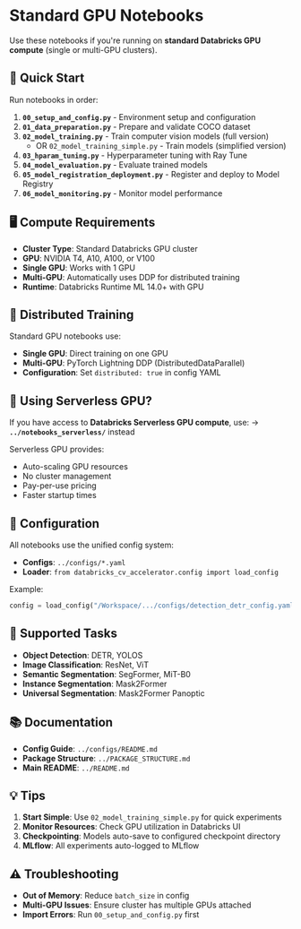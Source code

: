 # Standard GPU Notebooks

Use these notebooks if you're running on **standard Databricks GPU compute** (single or multi-GPU clusters).

## 🚀 Quick Start

Run notebooks in order:

1. **`00_setup_and_config.py`** - Environment setup and configuration
2. **`01_data_preparation.py`** - Prepare and validate COCO dataset
3. **`02_model_training.py`** - Train computer vision models (full version)
   - OR `02_model_training_simple.py` - Train models (simplified version)
4. **`03_hparam_tuning.py`** - Hyperparameter tuning with Ray Tune
5. **`04_model_evaluation.py`** - Evaluate trained models
6. **`05_model_registration_deployment.py`** - Register and deploy to Model Registry
7. **`06_model_monitoring.py`** - Monitor model performance

## 🖥️ Compute Requirements

- **Cluster Type**: Standard Databricks GPU cluster
- **GPU**: NVIDIA T4, A10, A100, or V100
- **Single GPU**: Works with 1 GPU
- **Multi-GPU**: Automatically uses DDP for distributed training
- **Runtime**: Databricks Runtime ML 14.0+ with GPU

## 🔄 Distributed Training

Standard GPU notebooks use:
- **Single GPU**: Direct training on one GPU
- **Multi-GPU**: PyTorch Lightning DDP (DistributedDataParallel)
- **Configuration**: Set `distributed: true` in config YAML

## 🌟 Using Serverless GPU?

If you have access to **Databricks Serverless GPU compute**, use:
→ **`../notebooks_serverless/`** instead

Serverless GPU provides:
- Auto-scaling GPU resources
- No cluster management
- Pay-per-use pricing
- Faster startup times

## 📝 Configuration

All notebooks use the unified config system:
- **Configs**: `../configs/*.yaml`
- **Loader**: `from databricks_cv_accelerator.config import load_config`

Example:
```python
config = load_config("/Workspace/.../configs/detection_detr_config.yaml")
```

## 🎯 Supported Tasks

- **Object Detection**: DETR, YOLOS
- **Image Classification**: ResNet, ViT
- **Semantic Segmentation**: SegFormer, MiT-B0
- **Instance Segmentation**: Mask2Former
- **Universal Segmentation**: Mask2Former Panoptic

## 📚 Documentation

- **Config Guide**: `../configs/README.md`
- **Package Structure**: `../PACKAGE_STRUCTURE.md`
- **Main README**: `../README.md`

## 💡 Tips

1. **Start Simple**: Use `02_model_training_simple.py` for quick experiments
2. **Monitor Resources**: Check GPU utilization in Databricks UI
3. **Checkpointing**: Models auto-save to configured checkpoint directory
4. **MLflow**: All experiments auto-logged to MLflow

## ⚠️ Troubleshooting

- **Out of Memory**: Reduce `batch_size` in config
- **Multi-GPU Issues**: Ensure cluster has multiple GPUs attached
- **Import Errors**: Run `00_setup_and_config.py` first


